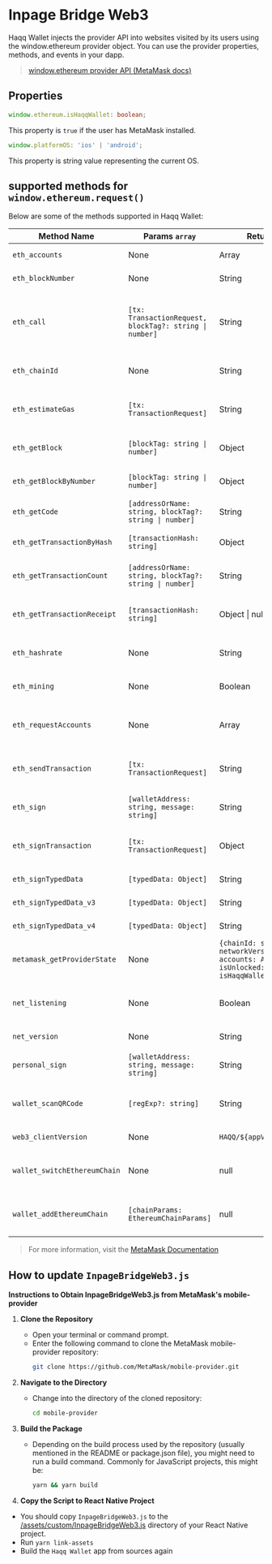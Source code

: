 # Inpage Bridge Web3

 Haqq Wallet injects the provider API into websites visited by its users using the window.ethereum provider object. You can use the provider properties, methods, and events in your dapp.

 > [window.ethereum provider API (MetaMask docs)](https://docs.metamask.io/wallet/reference/provider-api)

## Properties

```ts
window.ethereum.isHaqqWallet: boolean;
```

This property is `true` if the user has MetaMask installed.

```ts
window.platformOS: 'ios' | 'android';
```

This property is string value representing the current OS.

## supported methods for `window.ethereum.request()`
Below are some of the methods supported in Haqq Wallet:

| Method Name                  | Params `array`                                          | Return Type                                                                                                      | Description                                                                                                                                                                                          |
| ---------------------------- | ------------------------------------------------------- | ---------------------------------------------------------------------------------------------------------------- | ---------------------------------------------------------------------------------------------------------------------------------------------------------------------------------------------------- |
| `eth_accounts`               | None                                                    | Array<string>                                                                                                    | Returns an array of accounts                                                                                                                                                                         |
| `eth_blockNumber`            | None                                                    | String                                                                                                           | Returns the number of the most recent block                                                                                                                                                          |
| `eth_call`                   | `[tx: TransactionRequest, blockTag?: string \| number]` | String                                                                                                           | Executes a new message call immediately without creating a transaction on the blockchain. [TransactionRequest](https://github.com/haqq-network/haqq-wallet-provider-base/blob/main/src/types.ts#L71) |
| `eth_chainId`                | None                                                    | String                                                                                                           | Returns the current chain ID as a hex string                                                                                                                                                         |
| `eth_estimateGas`            | `[tx: TransactionRequest]`                              | String                                                                                                           | Estimates the gas needed to execute a call. [TransactionRequest](https://github.com/haqq-network/haqq-wallet-provider-base/blob/main/src/types.ts#L71)                                               |
| `eth_getBlock`               | `[blockTag: string \| number]`                          | Object                                                                                                           | Returns block data for a specific block number                                                                                                                                                       |
| `eth_getBlockByNumber`       | `[blockTag: string \| number]`                          | Object                                                                                                           | Returns block data for a specific block number                                                                                                                                                       |
| `eth_getCode`                | `[addressOrName: string, blockTag?: string \| number]`  | String                                                                                                           | Returns the code at a given address                                                                                                                                                                  |
| `eth_getTransactionByHash`   | `[transactionHash: string]`                             | Object                                                                                                           | Returns the transaction for the given hash                                                                                                                                                           |
| `eth_getTransactionCount`    | `[addressOrName: string, blockTag?: string \| number]`  | String                                                                                                           | Returns the number of transactions sent from an address                                                                                                                                              |
| `eth_getTransactionReceipt`  | `[transactionHash: string]`                             | Object \| null                                                                                                   | Returns the receipt of the transaction, or null if the transaction is not mined yet                                                                                                                  |
| `eth_hashrate`               | None                                                    | String                                                                                                           | Returns the current hash rate as a hex string                                                                                                                                                        |
| `eth_mining`                 | None                                                    | Boolean                                                                                                          | Returns a boolean indicating if the client is actively mining                                                                                                                                        |
| `eth_requestAccounts`        | None                                                    | Array<string>                                                                                                    | Prompts the user for account access, returns an array of accounts                                                                                                                                    |
| `eth_sendTransaction`        | `[tx: TransactionRequest]`                              | String                                                                                                           | Sends a transaction, returns the transaction hash [TransactionRequest](https://github.com/haqq-network/haqq-wallet-provider-base/blob/main/src/types.ts#L71)                                         |
| `eth_sign`                   | `[walletAddress: string, message: string]`              | String                                                                                                           | Signs data with a specified account, returns the signature                                                                                                                                           |
| `eth_signTransaction`        | `[tx: TransactionRequest]`                              | Object                                                                                                           | Signs a transaction, returns the signed transaction. [TransactionRequest](https://github.com/haqq-network/haqq-wallet-provider-base/blob/main/src/types.ts#L71)                                      |
| `eth_signTypedData`          | `[typedData: Object]`                                   | String                                                                                                           | Signs typed data, returns the signature                                                                                                                                                              |
| `eth_signTypedData_v3`       | `[typedData: Object]`                                   | String                                                                                                           | Signs typed data, returns the signature                                                                                                                                                              |
| `eth_signTypedData_v4`       | `[typedData: Object]`                                   | String                                                                                                           | Signs typed data, returns the signature                                                                                                                                                              |
| `metamask_getProviderState`  | None                                                    | `{chainId: string, networkVersion: string, accounts: Array<string>, isUnlocked: boolean, isHaqqWallet: boolean}` | Provides the state of the Haqq Wallet JSON RPC provider                                                                                                                                              |
| `net_listening`              | None                                                    | Boolean                                                                                                          | Returns a boolean indicating if the client is listening for network connections                                                                                                                      |
| `net_version`                | None                                                    | String                                                                                                           | Returns the current network ID as a string                                                                                                                                                           |
| `personal_sign`              | `[walletAddress: string, message: string]`              | String                                                                                                           | Signs data with a specified account, returns the signature                                                                                                                                           |
| `wallet_scanQRCode`          | `[regExp?: string]`                                     | String                                                                                                           | Prompts the user to scan a QR code, returns the scanned data                                                                                                                                         |
| `web3_clientVersion`         | None                                                    | `HAQQ/${appVersion}/Wallet`                                                                                      | Returns the client version                                                                                                                                                                           |
| `wallet_switchEthereumChain` | None                                                    | null                                                                                                             | Switches the current chain, returns null (show popup with saved chains)                                                                                                                              |
| `wallet_addEthereumChain`    | `[chainParams: EthereumChainParams]`                    | null                                                                                                             | Requests the user to add a new chain, returns null. [EthereumChainParams](https://github.com/haqq-network/haqq-wallet/blob/main/src/helpers/web3-browser-utils.ts#L29)                               |



 > For more information, visit the [MetaMask Documentation](https://docs.metamask.io/wallet/reference/rpc-api/#provider)

## How to update `InpageBridgeWeb3.js`
**Instructions to Obtain InpageBridgeWeb3.js from MetaMask's mobile-provider**

1. **Clone the Repository**

   - Open your terminal or command prompt.
   - Enter the following command to clone the MetaMask mobile-provider repository:
     ```bash
     git clone https://github.com/MetaMask/mobile-provider.git
     ```

2. **Navigate to the Directory**

   - Change into the directory of the cloned repository:
     ```bash
     cd mobile-provider
     ```

3. **Build the Package**

   - Depending on the build process used by the repository (usually mentioned in the README or package.json file), you might need to run a build command. Commonly for JavaScript projects, this might be:
     ```bash
     yarn && yarn build
     ```

4. **Сopy the Script to React Native Project**

 - You should copy `InpageBridgeWeb3.js` to the [/assets/custom/InpageBridgeWeb3.js](https://github.com/haqq-network/haqq-wallet/blob/main/assets/custom/InpageBridgeWeb3.js) directory of your React Native project.
 - Run `yarn link-assets`
 - Build the `Haqq Wallet` app from sources again

